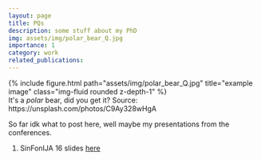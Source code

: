 ```yaml
---
layout: page
title: PQs
description: some stuff about my PhD
img: assets/img/polar_bear_Q.jpg
importance: 1
category: work
related_publications: 
---
```


<div class="row">
    <div class="col-sm mt-3 mt-md-0">
        {% include figure.html path="assets/img/polar_bear_Q.jpg" title="example image" class="img-fluid rounded z-depth-1" %}
    </div>
</div>
<div class="caption">
    It's a <i>polar</i> bear, did you get it? Source: https://unsplash.com/photos/C9Ay328wHgA
</div>

So far idk what to post here, well maybe my presentations from the conferences.

1. SinFonIJA 16 slides [here](https://github.com/mariaonoeva/mariaonoeva.github.io/blob/master/assets/pdf/SinFonIJA16_MO_RS_RuNegPQs.pdf)